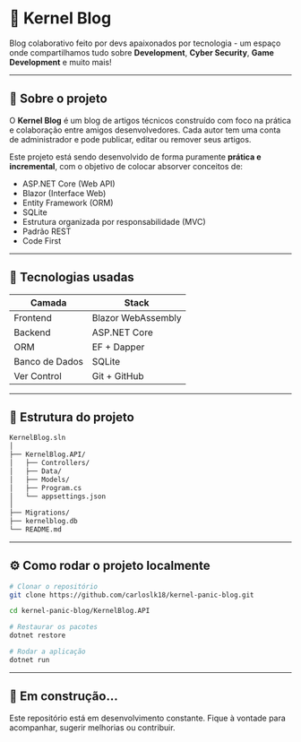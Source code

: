 # 🧠 Kernel Blog

Blog colaborativo feito por devs apaixonados por tecnologia - um espaço onde compartilhamos tudo sobre **Development**, **Cyber Security**, **Game Development** e muito mais!

---

## 📌 Sobre o projeto

O **Kernel Blog** é um blog de artigos técnicos construído com foco na prática e colaboração entre amigos desenvolvedores. Cada autor tem uma conta de administrador e pode publicar, editar ou remover seus artigos.

Este projeto está sendo desenvolvido de forma puramente **prática e incremental**, com o objetivo de colocar absorver conceitos de:

- ASP.NET Core (Web API)
- Blazor (Interface Web)
- Entity Framework (ORM)
- SQLite
- Estrutura organizada por responsabilidade (MVC)
- Padrão REST
- Code First

---

## 🚀 Tecnologias usadas

| Camada         | Stack                                  |
|----------------|----------------------------------------|
| Frontend       | Blazor WebAssembly                     |
| Backend        | ASP.NET Core                           |
| ORM            | EF + Dapper                            |
| Banco de Dados | SQLite                                 |
| Ver Control    | Git + GitHub                           |

---

## 📂 Estrutura do projeto

```bash
KernelBlog.sln
│
├── KernelBlog.API/              
│   ├── Controllers/             
│   ├── Data/                    
│   ├── Models/                  
│   ├── Program.cs               
│   └── appsettings.json          
│
├── Migrations/                   
├── kernelblog.db                
└── README.md                    
```
---

## ⚙️ Como rodar o projeto localmente

```bash
# Clonar o repositório
git clone https://github.com/carloslk18/kernel-panic-blog.git

cd kernel-panic-blog/KernelBlog.API

# Restaurar os pacotes
dotnet restore

# Rodar a aplicação
dotnet run
```
---
## 📢 Em construção...
Este repositório está em desenvolvimento constante. Fique à vontade para acompanhar, sugerir melhorias ou contribuir.

